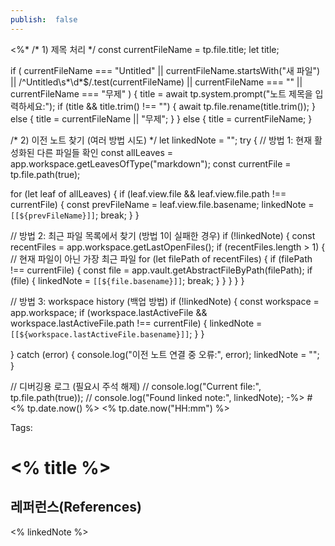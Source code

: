 ```yaml
---
publish:  false
---
```

<%*
/* 1) 제목 처리 */
const currentFileName = tp.file.title;
let title;

if (
  currentFileName === "Untitled" ||
  currentFileName.startsWith("새 파일") ||
  /^Untitled\s*\d*$/.test(currentFileName) ||
  currentFileName === "" ||
  currentFileName === "무제"
) {
  title = await tp.system.prompt("노트 제목을 입력하세요:");
  if (title && title.trim() !== "") {
    await tp.file.rename(title.trim());
  } else {
    title = currentFileName || "무제";
  }
} else {
  title = currentFileName;
}

/* 2) 이전 노트 찾기 (여러 방법 시도) */
let linkedNote = "";
try {
  // 방법 1: 현재 활성화된 다른 파일들 확인
  const allLeaves = app.workspace.getLeavesOfType("markdown");
  const currentFile = tp.file.path(true);
  
  for (let leaf of allLeaves) {
    if (leaf.view.file && leaf.view.file.path !== currentFile) {
      const prevFileName = leaf.view.file.basename;
      linkedNote = `[[${prevFileName}]]`;
      break;
    }
  }
  
  // 방법 2: 최근 파일 목록에서 찾기 (방법 1이 실패한 경우)
  if (!linkedNote) {
    const recentFiles = app.workspace.getLastOpenFiles();
    if (recentFiles.length > 1) {
      // 현재 파일이 아닌 가장 최근 파일
      for (let filePath of recentFiles) {
        if (filePath !== currentFile) {
          const file = app.vault.getAbstractFileByPath(filePath);
          if (file) {
            linkedNote = `[[${file.basename}]]`;
            break;
          }
        }
      }
    }
  }
  
  // 방법 3: workspace history (백업 방법)
  if (!linkedNote) {
    const workspace = app.workspace;
    if (workspace.lastActiveFile && workspace.lastActiveFile.path !== currentFile) {
      linkedNote = `[[${workspace.lastActiveFile.basename}]]`;
    }
  }
  
} catch (error) {
  console.log("이전 노트 연결 중 오류:", error);
  linkedNote = "";
}

// 디버깅용 로그 (필요시 주석 해제)
// console.log("Current file:", tp.file.path(true));
// console.log("Found linked note:", linkedNote);
-%>
#<% tp.date.now() %> <% tp.date.now("HH:mm") %>

Tags:

# <% title %>

## 레퍼런스(References)
<% linkedNote %>